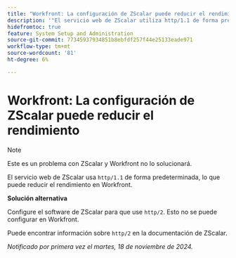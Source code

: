 ```yaml
---
title: "Workfront: La configuración de ZScalar puede reducir el rendimiento"
description: '"El servicio web de ZScalar utiliza http/1.1 de forma predeterminada, lo que puede reducir el rendimiento en Workfront".'
hidefromtoc: true
feature: System Setup and Administration
source-git-commit: 77345937934851b8ebfdf257f44e25133eade971
workflow-type: tm+mt
source-wordcount: '81'
ht-degree: 6%

---
```



# Workfront: La configuración de ZScalar puede reducir el rendimiento

>[!NOTE]
>
>Este es un problema con ZScalar y Workfront no lo solucionará.

El servicio web de ZScalar usa `http/1.1` de forma predeterminada, lo que puede reducir el rendimiento en Workfront.

**Solución alternativa**

Configure el software de ZScalar para que use `http/2`. Esto no se puede configurar en Workfront.

Puede encontrar información sobre `http/2` en la documentación de ZScalar.

_Notificado por primera vez el martes, 18 de noviembre de 2024._
